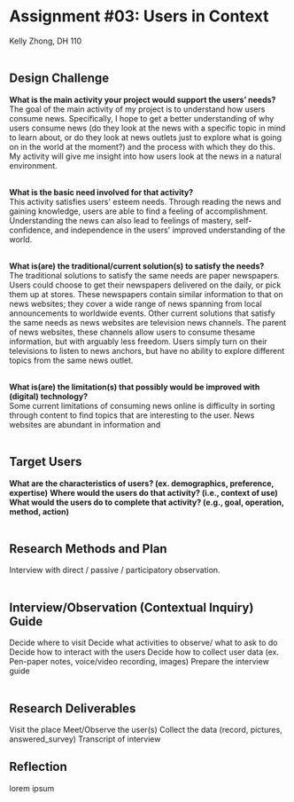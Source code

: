 # Assignment #03: Users in Context
Kelly Zhong, DH 110
<br>
<br>

## Design Challenge
**What is the main activity your project would support the users’ needs?**
<br>
The goal of the main activity of my project is to understand how users consume news. Specifically, I hope to get a better understanding of why users consume news (do they look at the news with a specific topic in mind to learn about, or do they look at news outlets just to explore what is going on in the world at the moment?) and the process with which they do this. My activity will give me insight into how users look at the news in a natural environment.
<br>
<br>

**What is the basic need involved for that activity?**
<br>
This activity satisfies users' esteem needs. Through reading the news and gaining knowledge, users are able to find a feeling of accomplishment. Understanding the news can also lead to feelings of mastery, self-confidence, and independence in the users' improved understanding of the world. 
<br>
<br>

**What is(are) the traditional/current solution(s) to satisfy the needs?**
<br>
The traditional solutions to satisfy the same needs are paper newspapers. Users could choose to get their newspapers delivered on the daily, or pick them up at stores. These newspapers contain similar information to that on news websites; they cover a wide range of news spanning from local announcements to worldwide events. Other current solutions that satisfy the same needs as news websites are television news channels. The parent of news websites, these channels allow users to consume thesame information, but with arguably less freedom. Users simply turn on their televisions to listen to news anchors, but have no ability to explore different topics from the same news outlet. 
<br>
<br>

**What is(are) the limitation(s) that possibly would be improved with (digital) technology?**
<br>
Some current limitations of consuming news online is difficulty in sorting through content to find topics that are interesting to the user. News websites are abundant in information and 
<br>
<br>

## Target Users
**What are the characteristics of users? (ex. demographics, preference, expertise)**
**Where would the users do that activity? (i.e., context of use)**
**What would the users do to complete that activity? (e.g., goal, operation, method, action)**
<br>
<br>

## Research Methods and Plan
Interview with direct / passive / participatory observation.
<br>
<br>

## Interview/Observation (Contextual Inquiry) Guide
Decide where to visit
Decide what activities to observe/ what to ask to do
Decide how to interact with the users 
Decide how to collect user data (ex. Pen-paper notes, voice/video recording, images)
Prepare the interview guide
<br>
<br>

## Research Deliverables
Visit the place
Meet/Observe the user(s)
Collect the data (record, pictures, answered_survey)
Transcript of interview

## Reflection
lorem ipsum



